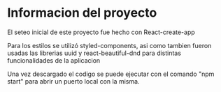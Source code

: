 # Informacion del proyecto

El seteo inicial de este proyecto fue hecho con React-create-app

Para los estilos se utilizó styled-components, asi como tambien fueron usadas las librerias uuid y react-beautiful-dnd para distintas funcionalidades de la aplicacion

Una vez descargado el codigo se puede ejecutar con el comando "npm start" para abrir un puerto local con la misma.
